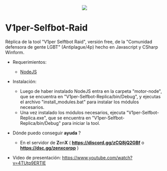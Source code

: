 <div align="center">
  <img  src="https://i.ibb.co/F7FYpCK/Screenshot-2024-07-28-204839.png">
</div>

# V1per-Selfbot-Raid
Réplica de la tool "V1per Selftbot Raid", versión free, de la "Comunidad defensora de gente LGBT" (Antiplague/4p) hecho en Javascript y CSharp Winform.

- Requerimientos:
  - [NodeJS](https://nodejs.org/)
  
- Instalación:
  - Luego de haber instalado NodeJS entra en la carpeta "motor-node", que se encuentra en "V1per-Selfbot-Replica/bin/Debug", y ejecutas el archivo "install_modules.bat" para instalar los módulos necesarios.
  - Una vez instalado los módulos necesarios, ejecuta "V1per-Selfbot-Replica.exe", que se encuentra en "V1per-Selfbot-Replica/bin/Debug" para iniciar la tool.
- Dónde puedo conseguir **ayuda** ?
  - En el servidor de **Z**en**X** ( **https://discord.gg/zCQ8jQ2GBf** o **https://dsc.gg/zenxcorpp** )
- Video de presentación: https://www.youtube.com/watch?v=4TUtp9ERTlE
